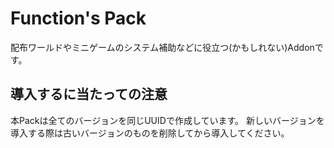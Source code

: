 # Function's Pack
配布ワールドやミニゲームのシステム補助などに役立つ(かもしれない)Addonです。


## 導入するに当たっての注意
本Packは全てのバージョンを同じUUIDで作成しています。
新しいバージョンを導入する際は古いバージョンのものを削除してから導入してください。
